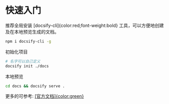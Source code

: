 # 快速入门

推荐全局安装 [docsify-cli]{color:red;font-weight:bold} 工具，可以方便地创建及在本地预览生成的文档。
```bash
npm i docsify-cli -g
```

初始化项目
```bash
# 名字可以自己定义
docsify init ./docs
```

本地预览
```bash
cd docs && docsify serve .
```

更多的可参考: [[官方文档]{color:green}](https://docsify.js.org/#/zh-cn/quickstart)
